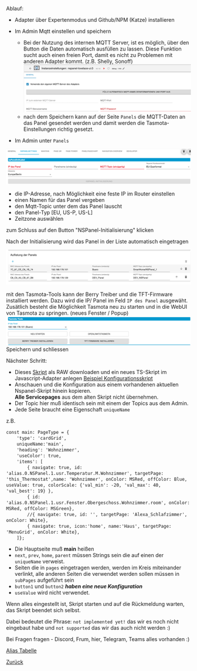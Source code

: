 Ablauf:
- Adapter über Expertenmodus und Github/NPM (Katze) installieren
- Im Admin Mqtt einstellen und speichern
  - Bei der Nutzung des internen MQTT Server, ist es möglich, über den Button die Daten automatisch ausfüllen zu lassen. Diese Funktion sucht auch einen freien Port, damit es nicht zu Problemen  mit anderen Adapter kommt. (z.B. Shelly, Sonoff) 
  ![Startbild](Picture/Installation_Start.png)  
  - nach dem Speichern kann auf der Seite `Panels` die MQTT-Daten an das Panel gesendet werden 
  und damit werden die Tasmota-Einstellungen richtig gesetzt.  

- Im Admin unter `Panels`  
  
![Panel Schritt 1](Picture/Installation_Panels_1.png)  
- die IP-Adresse, nach Möglichkeit eine feste IP im Router einstellen
- einen Namen für das Panel vergeben
- den Mqtt-Topic unter dem das Panel lauscht
- den Panel-Typ [EU, US-P, US-L]
- Zeitzone auswählen  

zum Schluss auf den Button "NSPanel-Initialisierung" klicken  
  
Nach der Initialisierung wird das Panel in der Liste automatisch eingetragen  

![Panel Schritt 2](Picture/Installation_Panels_2.png)  
  
mit den Tasmota-Tools kann der Berry Treiber und die TFT-Firmware installiert werden. Dazu wird die IP/ Panel im Feld `IP des Panel` ausgewäht. Zusätlich besteht die Möglichkeit Tasmota neu zu starten und in die WebUI von Tasmota zu springen. (neues Fenster / Popup) 
![Panel Schritt 3](Picture/Installation_Panels_3.png)
Speichern und schliessen

Nächster Schritt:
- Dieses [Skript](script/example_sendTo_script_iobroker.ts) als RAW downloaden und ein neues TS-Skript im Javascript-Adapter anlegen [Beispiel Konfigurationsskript](script/example_sendTo_script_iobroker.ts)
- Anschauen und die Konfiguration aus einem vorhandenen aktuellen Nspanel-Skript hinein kopieren.  
**Alle Servicepages** aus dem alten Skript nicht übernehmen.
- Der Topic hier muß identisch sein mit einem der Topics aus dem Admin.
- Jede Seite braucht eine Eigenschaft `uniqueName`

z.B. 
```
const main: PageType = {
    'type': 'cardGrid',
    uniqueName:'main',
    'heading': 'Wohnzimmer',
    'useColor': true,
    'items': [
        { navigate: true, id: 'alias.0.NSPanel.1.usr.Temperatur.M.Wohnzimmer', targetPage: 'this_Thermostat',name: 'Wohnzimmer', onColor: MSRed, offColor: Blue, useValue: true, colorScale: {'val_min': -20, 'val_max': 40, 'val_best': 19} },
        { id: 'alias.0.NSPanel.1.usr.Fenster.Obergeschoss.Wohnzimmer.room', onColor: MSRed, offColor: MSGreen},
        //{ navigate: true, id: '', targetPage: 'Alexa_Schlafzimmer', onColor: White},
        { navigate: true, icon:'home', name:'Haus', targetPage: 'MenuGrid', onColor: White},
    ]};
```
- Die Hauptseite muß **main** heißen
- `next`, `prev`, `home`, `parent` müssen Strings sein die auf einen der `uniqueName` verweist.
- Seiten die in `pages` eingetragen werden, werden im Kreis miteinander verlinkt, alle anderen Seiten die verwendet werden sollen müssen in `subPages` aufgeführt sein
- `button1` und `button2` ***haben eine neue Konfiguration***
- `useValue` wird nicht verwendet.

Wenn alles eingestellt ist, Skript starten und auf die Rückmeldung warten, das Skript beendet sich selbst.

Dabei bedeutet die Phrase: `not implemented yet!` das wir es noch nicht eingebaut habe und `not supported` das wir das auch nicht werden :)

Bei Fragen fragen - Discord, Frum, hier, Telegram, Teams alles vorhanden :)


[Alias Tabelle](ALIAS.md)  
  
[Zurück](README.md#aktuelle-version)  
